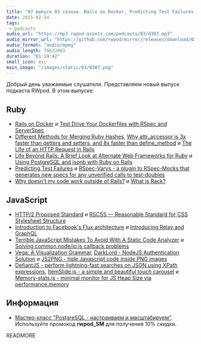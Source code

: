 ```yaml
---
title: "07 выпуск 03 сезона. Rails on Docker, Predicting Test Failures, HTTP/2, RSCSS, Relay и GraphQL, DefiantJS и прочее"
date: 2015-02-24
tags:
 - podcasts
audio_url: "https://mp3.rwpod-assets.com/podcasts/03/0307.mp3"
audio_mirror_url: "https://github.com/rwpod/mirror/releases/download/03.07/0307.mp3"
audio_format: "audio/mpeg"
audio_length: 76622063
duration: "01:19:42"
small_icon: mic
main_image: "/images/static/03/0307.png"
---
```


Добрый день уважаемые слушатели. Представляем новый выпуск подкаста RWpod. В этом выпуске:

## Ruby

 - [Rails on Docker](http://robots.thoughtbot.com/rails-on-docker) и [Test Drive Your Dockerfiles with RSpec and ServerSpec](http://robots.thoughtbot.com/tdd-your-dockerfiles-with-rspec-and-serverspec)
 - [Different Methods for Merging Ruby Hashes](http://dev.paperlesspost.com/blog/2015/02/19/different-methods-of-merging-ruby-hashes/), [Why attr\_accessor is 3x faster than getters and setters, and 8x faster than define\_method](https://www.omniref.com/ruby/2.2.0/files/method.h?#annotation=4081781&line=47) и [The Life of an HTTP Request in Rails](https://www.omniref.com/ruby/gems/railties/4.2.0/symbols/Rails::Application?#annotation=4084035&line=161)
 - [Life Beyond Rails: A Brief Look at Alternate Web Frameworks for Ruby](https://blog.engineyard.com/2015/life-beyond-rails-brief-look-alternate-web-frameworks-ruby) и [Using PostgreSQL and jsonb with Ruby on Rails](http://nandovieira.com/using-postgresql-and-jsonb-with-ruby-on-rails)
 - [Predicting Test Failures](http://tenderlovemaking.com/2015/02/13/predicting-test-failues.html) и [RSpec-Varys - a plugin to RSpec-Mocks that generates new specs for any unverified calls to test-doubles](https://github.com/ritchiey/rspec-varys)
 - [Why doesn't my code work outside of Rails?](http://www.leighhalliday.com/why-doesnt-my-code-work-outside-rails) и [What is Rack?](http://www.leighhalliday.com/what-is-rack)

## JavaScript

 - [HTTP/2 Proposed Standard](https://lists.w3.org/Archives/Public/ietf-http-wg/2015JanMar/0478.html) и [RSCSS — Reasonable Standard for CSS Stylesheet Structure](https://github.com/rstacruz/rscss)
 - [Introduction to Facebook's Flux architecture](http://ryanclark.me/getting-started-with-flux/) и [Introducing Relay and GraphQL](http://facebook.github.io/react/blog/2015/02/20/introducing-relay-and-graphql.html)
 - [Terrible JavaScript Mistakes To Avoid With A Static Code Analyzer](http://www.smashingmagazine.com/2015/02/18/avoid-javascript-mistakes-with-static-code-analyzer/) и [Solving common node/io.js callback problems](https://medium.com/@ayasin/solving-common-node-io-js-callback-problems-d3d1f6049259)
 - [Vega: A Visualization Grammar](http://trifacta.github.io/vega/), [DarkLord - NodeJS Authentication Solution](http://grumpywizards.com/darklord/) и [JS2PNG - hide Javascript code inside PNG images](https://github.com/felixmaier/JS2PNG)
 - [DefiantJS - perform lightning-fast searches on JSON using XPath expressions](http://www.defiantjs.com/), [ItemSlide.js - a simple and beautiful touch carousel](http://itemslide.github.io/) и [Memory-stats.js - minimal monitor for JS Heap Size via performance.memory](https://github.com/paulirish/memory-stats.js)

## Информация

 - [Мастер-класс "PostgreSQL - настраиваем и масштабируем"](http://smartme.com.ua/PostgreSQL). Используйте промокод **rwpod_SM** для получения 10% скидки.

READMORE

